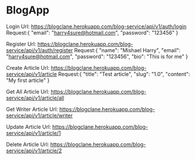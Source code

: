 # BlogApp

Login Url: https://blogclane.herokuapp.com/blog-service/api/v1/auth/login
Request:{
    "email": "harry4sure@hotmail.com",
    "password": "123456"
}

Register Url: https://blogclane.herokuapp.com/blog-service/api/v1/auth/register
Request:{
    "name": "Mishael Harry",
    "email": "harry4sure@hotmail.com",
    "password": "123456",
    "bio": "This is for me"
}

Create Article Url: https://blogclane.herokuapp.com/blog-service/api/v1/article
Request:{
    "title": "Test article",
    "slug": "1.0",
    "content": "My first article"
}

Get All Article Url: https://blogclane.herokuapp.com/blog-service/api/v1/article/all

Get Writer Article Url: https://blogclane.herokuapp.com/blog-service/api/v1/article/writer

Update Article Url: https://blogclane.herokuapp.com/blog-service/api/v1/article/1

Delete Article Url: https://blogclane.herokuapp.com/blog-service/api/v1/article/2


